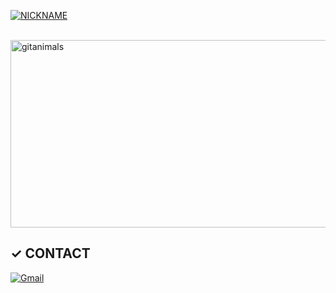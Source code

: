 
[![NICKNAME](https://readme-typing-svg.herokuapp.com/?color=f0f6fc&lines=Hello%20I'm%20Hardy&font=Redressed&size=45)](https://git.io/typing-svg)
<br></br>


<a href="https://www.gitanimals.org/">
      <img
        src="https://render.gitanimals.org/guilds/677752129721293928/draw"
        width="600"
        height="300"
        alt="gitanimals"
      />
    </a>


## ✓ CONTACT

[![Gmail](https://img.shields.io/badge/Gmail-EA4335.svg?&style=for-the-badge&logo=Gmail&logoColor=white)](mailto:dev.hardy716@gmail.com)
<br>
